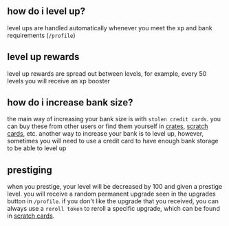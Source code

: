<script>
  import DocsTemplate from "$lib/components/docs/DocsTemplate.svelte"
</script>

<DocsTemplate title='levelling' desc="levels work on a 1-100 basis, each 100 levels acting as a new prestige, even if you don't explicitly prestige" />

## how do i level up?

level ups are handled automatically whenever you meet the xp and bank requirements (`/profile`)

## level up rewards

level up rewards are spread out between levels, for example, every 50 levels you will receive an xp booster

## how do i increase bank size?

the main way of increasing your bank size is with `stolen credit cards`. you can buy these from other users or find them yourself in [crates](/docs/economy/items/crates), [scratch cards](/docs/economy/items/scratchcards), etc. another way to increase your bank is to level up, however, sometimes you will need to use a credit card to have enough bank storage to be able to level up

## prestiging

when you prestige, your level will be decreased by 100 and given a prestige level. you will receive a random permanent upgrade seen in the upgrades button in `/profile`. if you don't like the upgrade that you received, you can always use a `reroll token` to reroll a specific upgrade, which can be found in [scratch cards](/docs/economy/items/scratchcards).

